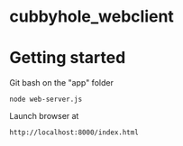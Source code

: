 cubbyhole_webclient
===================

# Getting started

Git bash on the "app" folder

	node web-server.js

Launch browser at 
	
	http://localhost:8000/index.html